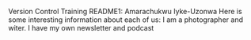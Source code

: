 Version Control Training README1: Amarachukwu Iyke-Uzonwa
Here is some interesting information about each of us: I am a photographer and witer. I have my own newsletter and podcast

